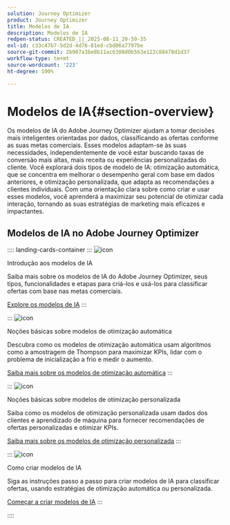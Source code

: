 ```yaml
---
solution: Journey Optimizer
product: Journey Optimizer
title: Modelos de IA
description: Modelos de IA
redpen-status: CREATED_||_2025-08-11_20-59-35
exl-id: c33c47b7-5d2d-4d76-81ed-cbd06a7797be
source-git-commit: 2b907a3be8b11ac6308d0b563e122c88478d1d37
workflow-type: tm+mt
source-wordcount: '223'
ht-degree: 100%

---
```


# Modelos de IA{#section-overview}

Os modelos de IA do Adobe Journey Optimizer ajudam a tomar decisões mais inteligentes orientadas por dados, classificando as ofertas conforme as suas metas comerciais. Esses modelos adaptam-se às suas necessidades, independentemente de você estar buscando taxas de conversão mais altas, mais receita ou experiências personalizadas do cliente. Você explorará dois tipos de modelo de IA: otimização automática, que se concentra em melhorar o desempenho geral com base em dados anteriores, e otimização personalizada, que adapta as recomendações a clientes individuais. Com uma orientação clara sobre como criar e usar esses modelos, você aprenderá a maximizar seu potencial de otimizar cada interação, tornando as suas estratégias de marketing mais eficazes e impactantes.

## Modelos de IA no Adobe Journey Optimizer

:::: landing-cards-container
:::
![icon](https://cdn.experienceleague.adobe.com/icons/circle-play.svg?lang=pt-BR)

Introdução aos modelos de IA

Saiba mais sobre os modelos de IA do Adobe Journey Optimizer, seus tipos, funcionalidades e etapas para criá-los e usá-los para classificar ofertas com base nas metas comerciais.

[Explore os modelos de IA](../using/offers/ranking/ai-models.md)
:::

:::
![icon](https://cdn.experienceleague.adobe.com/icons/chart-line.svg?lang=pt-BR)

Noções básicas sobre modelos de otimização automática

Descubra como os modelos de otimização automática usam algoritmos como a amostragem de Thompson para maximizar KPIs, lidar com o problema de inicialização a frio e medir o aumento.

[Saiba mais sobre os modelos de otimização automática](../using/offers/ranking/auto-optimization-model.md)
:::

:::
![icon](https://cdn.experienceleague.adobe.com/icons/bullseye.svg?lang=pt-BR)

Noções básicas sobre modelos de otimização personalizada

Saiba como os modelos de otimização personalizada usam dados dos clientes e aprendizado de máquina para fornecer recomendações de ofertas personalizadas e otimizar KPIs.

[Saiba mais sobre os modelos de otimização personalizada](../using/offers/ranking/personalized-optimization-model.md)
:::

:::
![icon](https://cdn.experienceleague.adobe.com/icons/list-check.svg?lang=pt-BR)

Como criar modelos de IA

Siga as instruções passo a passo para criar modelos de IA para classificar ofertas, usando estratégias de otimização automática ou personalizada.

[Começar a criar modelos de IA](../using/offers/ranking/create-ranking-strategies.md)
:::

::::
